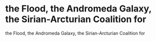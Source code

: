 # the Flood, the Andromeda Galaxy, the Sirian-Arcturian Coalition for

the Flood, the Andromeda Galaxy, the Sirian-Arcturian Coalition for